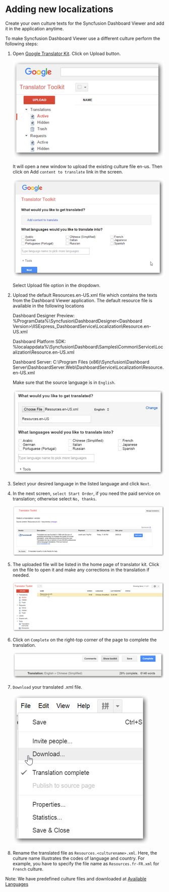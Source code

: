 # Adding new localizations

Create your own culture texts for the Syncfusion Dashboard Viewer and add it in the application anytime.

To make Syncfusion Dashboard Viewer use a different culture perform the following steps:

1. Open [Google Translator Kit](https://translate.google.com/toolkit). Click on Upload button.

    ![](Images/GTK1.png)

    It will open a new window to upload the existing culture file en-us. Then click on Add `content to translate` link in the screen.

    ![](Images/GTK2.png)

    Select Upload file option in the dropdown.

2. Upload the default Resources.en-US.xml file which contains the texts from the Dashboard Viewer application.
   The default resource file is available in the following locations    
     
   Dashboard Designer Preview: %ProgramData%\Syncfusion\DashboardDesigner\<Dashboard Version>\IISExpress_DashboardService\Localization\Resource.en-US.xml

   Dashboard Platform SDK: %localappdata%\Syncfusion\Dashboard\Samples\Common\Service\Localization\Resource.en-US.xml

   Dashboard Server: C:\Program Files (x86)\Syncfusion\Dashboard Server\DashboardServer.Web\DashboardService\Localization\Resource.en-US.xml   
   
    Make sure that the source language is in `English`.

    ![](Images/GTK3.png)

3. Select your desired language in the listed language and click `Next`.

4. In the next screen, `select Start Order`, if you need the paid service on translation; otherwise select `No, thanks`.

    ![](Images/GTK4.png)

5. The uploaded file will be listed in the home page of translator kit. Click on the file to open it and make any corrections in the translation if needed.

    ![](Images/GTK5.png)

6. Click on `Complete` on the right-top corner of the page to complete the translation.
   
   ![](Images/GTK6.png)

7. `Download` your translated .xml file.

    ![](Images/GTK7.png)

8. Rename the translated file as `Resources.<culturename>.xml`. Here, the culture name illustrates the codes of language and country. For example, you have to specify the file name as `Resources.fr-FR.xml` for `French` culture.

Note: We have predefined culture files and downloaded at [Available Languages](https://github.com/syncfusion/dashboarddesigner-global/tree/master/Dashboard%20Viewer/Locale)
